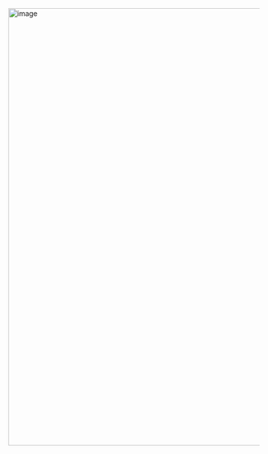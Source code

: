  <img width="877" alt="image" src="https://github.com/user-attachments/assets/c12b92a3-febc-47be-a104-7e63ccc7c294" />

